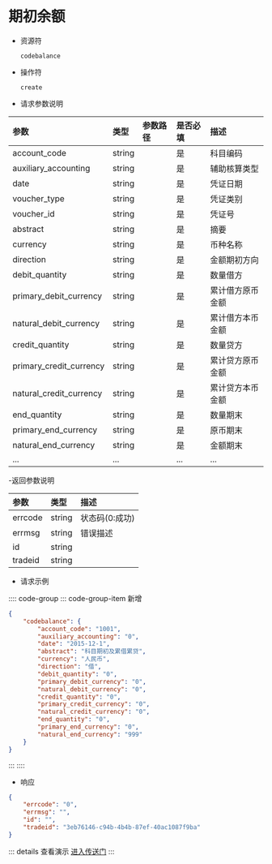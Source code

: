 # 期初余额

- 资源符

  `codebalance`
  
- 操作符

  `create`

- 请求参数说明

|参数|类型|参数路径|是否必填|描述|
|:-|:-|:-|:-|:-|
|account_code|string||是|科目编码|
|auxiliary_accounting|string||是|辅助核算类型|
|date|string||是|凭证日期|
|voucher_type|string||是|凭证类别|
|voucher_id|string||是|凭证号|
|abstract|string||是|摘要|
|currency|string||是|币种名称|
|direction|string||是|金额期初方向|
|debit_quantity|string||是|数量借方|
|primary_debit_currency|string||是|累计借方原币金额|
|natural_debit_currency|string||是|累计借方本币金额|
|credit_quantity|string||是|数量贷方|
|primary_credit_currency|string||是|累计贷方原币金额|
|natural_credit_currency|string||是|累计贷方本币金额|
|end_quantity|string||是|数量期末|
|primary_end_currency|string||是|原币期末|
|natural_end_currency|string||是|金额期末|
|...|...||...|...|

-返回参数说明

|参数|类型|描述|
|:-|:-|:-|
|errcode|string|状态码(0:成功)|
|errmsg|string|错误描述|
|id|string||
|tradeid|string||

- 请求示例

:::: code-group
::: code-group-item 新增

```json
{
    "codebalance": {
        "account_code": "1001",
        "auxiliary_accounting": "0",
        "date": "2015-12-1",
        "abstract": "科目期初及累借累贷",
        "currency": "人民币",
        "direction": "借",
        "debit_quantity": "0",
        "primary_debit_currency": "0",
        "natural_debit_currency": "0",
        "credit_quantity": "0",
        "primary_credit_currency": "0",
        "natural_credit_currency": "0",
        "end_quantity": "0",
        "primary_end_currency": "0",
        "natural_end_currency": "999"
    }
}
```

:::
::::

- 响应

```json
{
    "errcode": "0",
    "errmsg": "",
    "id": "",
    "tradeid": "3eb76146-c94b-4b4b-87ef-40ac1087f9ba"
}
```

::: details 查看演示
[进入传送门](/images/erp/gif/codebalance.gif)
:::
